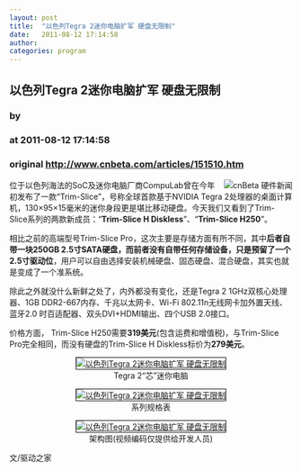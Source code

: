```yaml
---
layout: post
title:  "以色列Tegra 2迷你电脑扩军 硬盘无限制"
date:   2011-08-12 17:14:58
author: 
categories: program
---
```


## 以色列Tegra 2迷你电脑扩军 硬盘无限制
### by 
### at 2011-08-12 17:14:58
### original <http://www.cnbeta.com/articles/151510.htm>

<div><a rel="nofollow" href="http://www.cnbeta.com/topics/70.htm"><img src="http://img.cnbeta.com/topics/hardware.gif" alt="cnBeta 硬件新闻" name="sign" align="right"></a>
        <p>位于以色列海法的SoC及迷你电脑厂商CompuLab曾在今年初发布了一款“Trim-Slice”，号称<span>全球首款基于NVIDIA Tegra 2处理器的桌面计算机</span>，130×95×15毫米的迷你身段更是堪比移动硬盘。今天我们又看到了Trim-Slice系列的两款新成员：“<strong>Trim-Slice H Diskless</strong>”、“<strong>Trim-Slice H250</strong>”。</p>
		<p>相比之前的高端型号Trim-Slice Pro，这次主要是存储方面有所不同，其中<strong>后者自带一块250GB 2.5寸SATA硬盘，而前者没有自带任何存储设备，只是预留了一个2.5寸驱动位</strong>，用户可以自由选择安装机械硬盘、固态硬盘、混合硬盘，其实也就是变成了一个准系统。<p>除此之外就没什么新鲜之处了，内外都没有变化，还是Tegra 2 1GHz双核心处理器、1GB DDR2-667内存、千兆以太网卡、Wi-Fi 802.11n无线网卡加外置天线、蓝牙2.0 时百适配器、双头DVI+HDMI输出、四个USB 2.0接口。</p>
<p>价格方面， Trim-Slice H250需要<strong>319美元</strong>(包含运费和增值税)，与Trim-Slice Pro完全相同，而没有硬盘的Trim-Slice H Diskless标价为<strong>279美元</strong>。</p>
<p align="center"><a rel="nofollow" href="http://news.mydrivers.com/Img/20110812/2011081204584100.jpg"><img alt="以色列Tegra 2迷你电脑扩军 硬盘无限制" style="border-bottom:black 1px solid;border-left:black 1px solid;border-top:black 1px solid;border-right:black 1px solid" src="http://img.cnbeta.com/newsimg/110812/17145801901293873.jpg"></a><br>
Tegra 2“芯”迷你电脑</p>
<p align="center"><a rel="nofollow" href="http://news.mydrivers.com/Img/20110812/2011081204590703.png"><img alt="以色列Tegra 2迷你电脑扩军 硬盘无限制" style="border-bottom:black 1px solid;border-left:black 1px solid;border-top:black 1px solid;border-right:black 1px solid" src="http://img.cnbeta.com/newsimg/110812/1714581327703202.png"></a><br>
系列规格表</p>
<p align="center"><a rel="nofollow" href="http://news.mydrivers.com/Img/20110812/2011081204590718.png"><img alt="以色列Tegra 2迷你电脑扩军 硬盘无限制" style="border-bottom:black 1px solid;border-left:black 1px solid;border-top:black 1px solid;border-right:black 1px solid" src="http://img.cnbeta.com/newsimg/110812/1714582618551545.png"></a><br>
架构图(视频编码仅提供给开发人员)<br>
</p>
<div style="text-align:left">文/驱动之家<br>
</div></p></div>